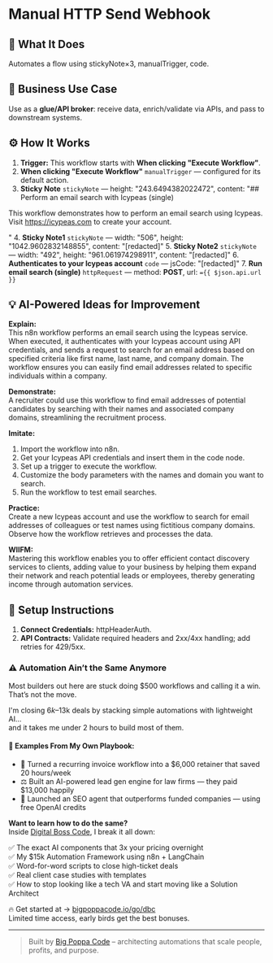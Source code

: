 # Manual HTTP Send Webhook
  ## 🚀 What It Does
  Automates a flow using stickyNote×3, manualTrigger, code.
  
  ## 💼 Business Use Case
  Use as a **glue/API broker**: receive data, enrich/validate via APIs, and pass to downstream systems.
  
  ## ⚙️ How It Works
  1. **Trigger:** This workflow starts with **When clicking "Execute Workflow"**.
  2. **When clicking "Execute Workflow"** `manualTrigger` — configured for its default action.
3. **Sticky Note** `stickyNote` — height: "243.6494382022472", content: "## Perform an email search with Icypeas (single)

This workflow demonstrates how to perform an email search using Icypeas. Visit https://icypeas.com to create your account.


"
4. **Sticky Note1** `stickyNote` — width: "506", height: "1042.9602832148855", content: "[redacted]"
5. **Sticky Note2** `stickyNote` — width: "492", height: "961.061974298911", content: "[redacted]"
6. **Authenticates to your Icypeas account** `code` — jsCode: "[redacted]"
7. **Run email search (single)** `httpRequest` — method: **POST**, url: `={{ $json.api.url }}`
  
  ## 💡 AI-Powered Ideas for Improvement
  **Explain:**  
This n8n workflow performs an email search using the Icypeas service. When executed, it authenticates with your Icypeas account using API credentials, and sends a request to search for an email address based on specified criteria like first name, last name, and company domain. The workflow ensures you can easily find email addresses related to specific individuals within a company.

**Demonstrate:**  
A recruiter could use this workflow to find email addresses of potential candidates by searching with their names and associated company domains, streamlining the recruitment process.

**Imitate:**  
1. Import the workflow into n8n.
2. Get your Icypeas API credentials and insert them in the code node.
3. Set up a trigger to execute the workflow.
4. Customize the body parameters with the names and domain you want to search.
5. Run the workflow to test email searches.

**Practice:**  
Create a new Icypeas account and use the workflow to search for email addresses of colleagues or test names using fictitious company domains. Observe how the workflow retrieves and processes the data.

**WIIFM:**  
Mastering this workflow enables you to offer efficient contact discovery services to clients, adding value to your business by helping them expand their network and reach potential leads or employees, thereby generating income through automation services.
  
  ## 🔧 Setup Instructions
  1. **Connect Credentials:** httpHeaderAuth.
2. **API Contracts:** Validate required headers and 2xx/4xx handling; add retries for 429/5xx.
  
### ⚠️ Automation Ain’t the Same Anymore

Most builders out here are stuck doing $500 workflows and calling it a win.  
That’s not the move.  

I'm closing $6k–$13k deals by stacking simple automations with lightweight AI...  
and it takes me under 2 hours to build most of them.

#### 🧠 Examples From My Own Playbook:
- 🔁 Turned a recurring invoice workflow into a $6,000 retainer that saved 20 hours/week  
- ⚖️ Built an AI-powered lead gen engine for law firms — they paid $13,000 happily  
- 🚀 Launched an SEO agent that outperforms funded companies — using free OpenAI credits  

**Want to learn how to do the same?**  
Inside [Digital Boss Code](https://bigpoppacode.io/go/dbc), I break it all down:

✅ The exact AI components that 3x your pricing overnight  
✅ My $15k Automation Framework using n8n + LangChain  
✅ Word-for-word scripts to close high-ticket deals  
✅ Real client case studies with templates  
✅ How to stop looking like a tech VA and start moving like a Solution Architect  

🔥 Get started at → [bigpoppacode.io/go/dbc](https://bigpoppacode.io/go/dbc)  
Limited time access, early birds get the best bonuses.

---
> Built by [Big Poppa Code](https://bigpoppacode.io) – architecting automations that scale people, profits, and purpose.
  